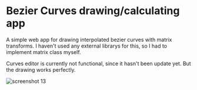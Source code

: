 # Bezier Curves drawing/calculating app

A simple web app for drawing interpolated bezier curves with matrix transforms. I haven't used any external librarys for this, so I had to implement matrix class myself.

Curves editor is currently not functional, since it hasn't been update yet. 
But the drawing works perfectly.

![screenshot 13](https://cloud.githubusercontent.com/assets/17611529/20324435/e3c40c50-ab80-11e6-9ca1-007bdc108554.png)
